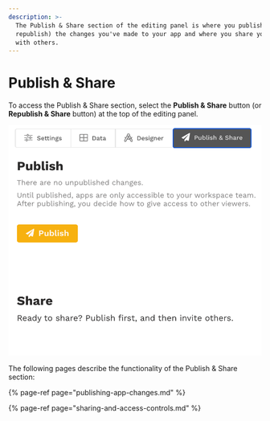 ```yaml
---
description: >-
  The Publish & Share section of the editing panel is where you publish (or
  republish) the changes you've made to your app and where you share your app
  with others.
---
```


# Publish & Share

To access the Publish & Share section, select the **Publish & Share** button \(or **Republish & Share** button\) at the top of the editing panel. 

![The Publish &amp; Share section of the editing panel](../../.gitbook/assets/image%20%28125%29.png)

 The following pages describe the functionality of the Publish & Share section:

{% page-ref page="publishing-app-changes.md" %}

{% page-ref page="sharing-and-access-controls.md" %}

